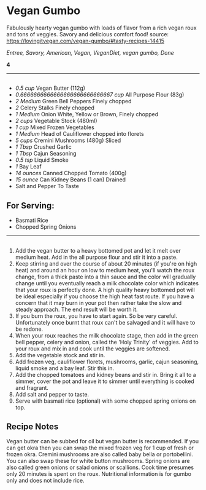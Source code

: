 # Vegan Gumbo

Fabulously hearty vegan gumbo with loads of flavor from a rich vegan roux and tons of veggies. Savory and delicious comfort food!
source: https://lovingitvegan.com/vegan-gumbo/#tasty-recipes-14415

*Entree, Savory, American, Vegan, VeganDiet, vegan gumbo, Done*

**4**

---

## 

- *0.5 cup* Vegan Butter (112g)
- *0.6666666666666666666666666667 cup* All Purpose Flour (83g)
- *2 Medium* Green Bell Peppers Finely chopped
- *2* Celery Stalks Finely chopped
- *1 Medium* Onion White, Yellow or Brown, Finely chopped
- *2 cups* Vegetable Stock (480ml)
- *1 cup* Mixed Frozen Vegetables
- *1 Medium* Head of Cauliflower chopped into florets
- *5 cups* Cremini Mushrooms (480g) Sliced
- *1 Tbsp* Crushed Garlic
- *1 Tbsp* Cajun Seasoning
- *0.5 tsp* Liquid Smoke
- *1* Bay Leaf
- *14 ounces* Canned Chopped Tomato (400g)
- *15 ounce* Can Kidney Beans (1 can) Drained
- Salt and Pepper To Taste

## For Serving:

- Basmati Rice
- Chopped Spring Onions

---

## 
1. Add the vegan butter to a heavy bottomed pot and let it melt over medium heat. Add in the all purpose flour and stir it into a paste.
2. Keep stirring and over the course of about 20 minutes (if you're on high heat) and around an hour on low to medium heat, you'll watch the roux change, from a thick paste into a thin sauce and the color will gradually change until you eventually reach a milk chocolate color which indicates that your roux is perfectly done. A high quality heavy bottomed pot will be ideal especially if you choose the high heat fast route. If you have a concern that it may burn in your pot then rather take the slow and steady approach. The end result will be worth it.
3. If you burn the roux, you have to start again. So be very careful. Unfortunately once burnt that roux can't be salvaged and it will have to be redone.
4. When your roux reaches the milk chocolate stage, then add in the green bell pepper, celery and onion, called the 'Holy Trinity' of veggies. Add to your roux and mix in and cook until the veggies are softened.
5. Add the vegetable stock and stir in.
6. Add frozen veg, cauliflower florets, mushrooms, garlic, cajun seasoning, liquid smoke and a bay leaf. Stir this in.
7. Add the chopped tomatoes and kidney beans and stir in. Bring it all to a simmer, cover the pot and leave it to simmer until everything is cooked and fragrant.
8. Add salt and pepper to taste.
9. Serve with basmati rice (optional) with some chopped spring onions on top.

## Recipe Notes

Vegan butter can be subbed for oil but vegan butter is recommended.
If you can get okra then you can swap the mixed frozen veg for 1 cup of fresh or frozen okra.
Cremini mushrooms are also called baby bella or portobellini. You can also swap these for white button mushrooms.
Spring onions are also called green onions or salad onions or scallions.
Cook time presumes only 20 minutes is spent on the roux.
Nutritional information is for gumbo only and does not include rice.

